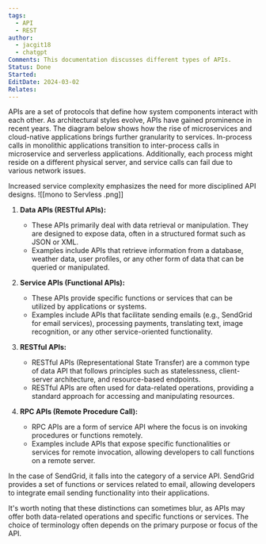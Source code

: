 ```yaml
---
tags:
  - API
  - REST
author:
  - jacgit18
  - chatgpt
Comments: This documentation discusses different types of APIs.
Status: Done
Started: 
EditDate: 2024-03-02
Relates:
---
```

APIs are a set of protocols that define how system components interact with each other. As architectural styles evolve, APIs have gained prominence in recent years. The diagram below shows how the rise of microservices and cloud-native applications brings further granularity to services. In-process calls in monolithic applications transition to inter-process calls in microservice and serverless applications. Additionally, each process might reside on a different physical server, and service calls can fail due to various network issues.

Increased service complexity emphasizes the need for more disciplined API designs.
![[mono to Servless .png]]

1. **Data APIs (RESTful APIs):**  
	- These APIs primarily deal with data retrieval or manipulation. They are designed to expose data, often in a structured format such as JSON or XML.  
	- Examples include APIs that retrieve information from a database, weather data, user profiles, or any other form of data that can be queried or manipulated.  
  
2. **Service APIs (Functional APIs):**  
	- These APIs provide specific functions or services that can be utilized by applications or systems.  
	- Examples include APIs that facilitate sending emails (e.g., SendGrid for email services), processing payments, translating text, image recognition, or any other service-oriented functionality.  
  
3. **RESTful APIs:**  
	- RESTful APIs (Representational State Transfer) are a common type of data API that follows principles such as statelessness, client-server architecture, and resource-based endpoints.  
	- RESTful APIs are often used for data-related operations, providing a standard approach for accessing and manipulating resources.  
  
4. **RPC APIs (Remote Procedure Call):**  
	- RPC APIs are a form of service API where the focus is on invoking procedures or functions remotely.  
	- Examples include APIs that expose specific functionalities or services for remote invocation, allowing developers to call functions on a remote server.  
  
In the case of SendGrid, it falls into the category of a service API. SendGrid provides a set of functions or services related to email, allowing developers to integrate email sending functionality into their applications.  
  
It's worth noting that these distinctions can sometimes blur, as APIs may offer both data-related operations and specific functions or services. The choice of terminology often depends on the primary purpose or focus of the API.